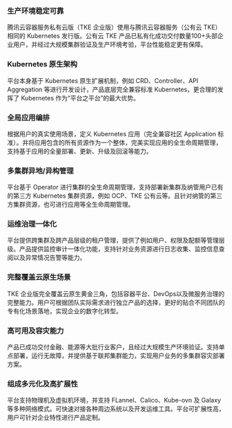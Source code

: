 
### 生产环境稳定可靠
腾讯云容器服务私有云版（TKE 企业版）使用与腾讯云容器服务（公有云 TKE）相同的 Kubernetes 发行版。公有云 TKE 产品已私有化成功交付数量100+头部企业用户，并经过大规模集群验证及生产环境考验，平台性能稳定更有保障。


### Kubernetes 原生架构
平台本身基于 Kubernetes 原生扩展机制，例如 CRD、Controller、API Aggregation 等进行开发设计，产品底层完全兼容标准 Kubernetes，更合理的发挥了 Kubernetes 作为“平台之平台”的最大优势。

### 全局应用编排
根据用户的真实使用场景，定义 Kubernetes 应用（完全兼容社区 Application 标准）。并将应用包含的所有资源作为一个整体，完美实现应用的全生命周期管理，支持基于应用的全量部署、更新、升级及回滚等能力。

### 多集群异地/异构管理
平台基于 Operator 进行集群的全生命周期管理，支持部署新集群及纳管用户已有的第三方 Kubernetes 集群资源，例如 OCP、TKE 公有云等。且针对纳管的第三方集群资源，也可进行应用等全生命周期管理。

### 运维治理一体化
平台提供跨集群及跨产品层级的租户管理，提供了例如用户、权限及配额等管理层级。产品提供监控审计一体化功能，支持针对业务资源进行日志收集、监控信息查阅以及异常情况告警等能力。

### 完整覆盖云原生场景
TKE 企业版完全覆盖云原生黄金三角，包括容器平台、DevOps以及微服务治理的完整能力。用户可根据团队实际需求进行独立产品的选择，更好的贴合不同团队的专有化场景落地，实现企业的数字化转型。

### 高可用及容灾能力
产品已成功交付金融、能源等大批行业客户，且经过大规模生产环境验证。支持单点部署，运行无故障，并提供基于联邦集群能力，实现用户业务的多集群容灾部署方案。

### 组成多元化及高扩展性
平台支持物理机及虚拟机环境，并支持 FLannel、Calico、Kube-ovn 及 Galaxy 等多种网络模式。可快速对接各种周边系统以及开发运维工具。平台可扩展性高，用户可针对企业特性进行产品定制。



